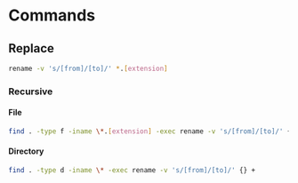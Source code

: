 # Commands

## Replace

```sh
rename -v 's/[from]/[to]/' *.[extension]
```

### Recursive

#### File

```sh
find . -type f -iname \*.[extension] -exec rename -v 's/[from]/[to]/' {} +
```

#### Directory

```sh
find . -type d -iname \* -exec rename -v 's/[from]/[to]/' {} +
```
